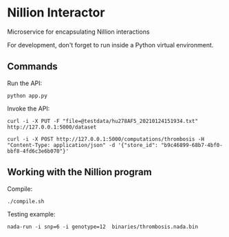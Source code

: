 # Nillion Interactor

Microservice for encapsulating Nillion interactions

For development, don't forget to run inside a Python virtual environment.

## Commands

Run the API:

`python app.py`

Invoke the API:

```
curl -i -X PUT -F "file=@testdata/hu278AF5_20210124151934.txt" http://127.0.0.1:5000/dataset

curl -i -X POST http://127.0.0.1:5000/computations/thrombosis -H "Content-Type: application/json" -d '{"store_id": "b9c46899-68b7-4bf0-bbf8-4fd6c3e6b070"}'
```

## Working with the Nillion program

Compile:

`./compile.sh`

Testing example:

`nada-run -i snp=6 -i genotype=12  binaries/thrombosis.nada.bin`

